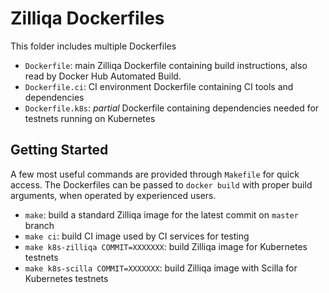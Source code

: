 # Zilliqa Dockerfiles

This folder includes multiple Dockerfiles

- `Dockerfile`: main Zilliqa Dockerfile containing build instructions, also read by Docker Hub Automated Build.
- `Dockerfile.ci`: CI environment Dockerfile containing CI tools and dependencies
- `Dockerfile.k8s`: *partial* Dockerfile containing dependencies needed for testnets running on Kubernetes

## Getting Started

A few most useful commands are provided through `Makefile` for quick access. The Dockerfiles can be passed to `docker build` with proper build arguments, when operated by experienced users.

- `make`: build a standard Zilliqa image for the latest commit on `master` branch
- `make ci`: build CI image used by CI services for testing
- `make k8s-zilliqa COMMIT=XXXXXXX`: build Zilliqa image for Kubernetes testnets
- `make k8s-scilla COMMIT=XXXXXXX`: build Zilliqa image with Scilla for Kubernetes testnets
